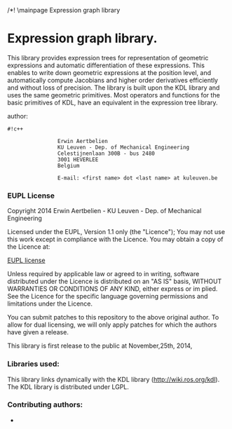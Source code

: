 /*! \mainpage Expression graph library

# Expression graph library.


This library provides expression trees for representation of geometric expressions and automatic differentiation
of these expressions.  This enables to write down geometric expressions at the position level, and automatically 
compute Jacobians and higher order derivatives efficiently and without loss of precision.
The library is built upon the KDL library and uses the same geometric primitives.  Most operators and functions for
the basic primitives of KDL, have an equivalent in the expression tree library.


author: 

               
```
#!c++

                Erwin Aertbelien
                KU Leuven - Dep. of Mechanical Engineering
                Celestijnenlaan 300B - bus 2480
                3001 HEVERLEE
                Belgium

                E-mail: <first name> dot <last name> at kuleuven.be

```

### EUPL License ###

Copyright 2014 Erwin Aertbelien - KU Leuven - Dep. of Mechanical Engineering

Licensed under the EUPL, Version 1.1 only (the "Licence"); You may not use this work except in compliance with the Licence. You may obtain a copy of the Licence at:

[EUPL license](http://ec.europa.eu/idabc/eupl)

Unless required by applicable law or agreed to in writing, software distributed under the Licence is distributed on an "AS IS" basis, WITHOUT WARRANTIES OR CONDITIONS OF ANY KIND, either express or im plied.
 See the Licence for the specific language governing permissions and limitations under the Licence.


You can submit patches to this repository to the above original author.
To allow for dual licensing, we will only apply patches for which the authors
have given a release.

This library is first release to the public at November,25th, 2014,

### Libraries used: ###
This library links dynamically  with the KDL library (http://wiki.ros.org/kdl). The KDL library is distributed under LGPL.

### Contributing authors: ###
*